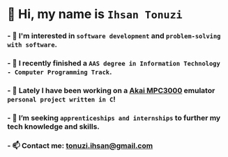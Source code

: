 # 👋 Hi, my name is **`Ihsan Tonuzi`**

### - 👀 I'm interested in **`software development`** and **`problem-solving with software`**. 
### - 🌱 I recently finished a **`AAS degree in Information Technology - Computer Programming Track`**.
### - 📖 Lately I have been working on a [Akai MPC3000](https://en.wikipedia.org/wiki/Akai_MPC) emulator **`personal project written in C`**! 
### - 💞️ I’m seeking **`apprenticeships and internships`** to further my tech knowledge and skills.
### - 📫 Contact me: **[tonuzi.ihsan@gmail.com](mailto:tonuzi.ihsan@gmail.com)**
<!---
iton0/iton0 is a ✨ special ✨ repository because its `README.md` (this file) appears on your GitHub profile.
You can click the Preview link to take a look at your changes.
--->

